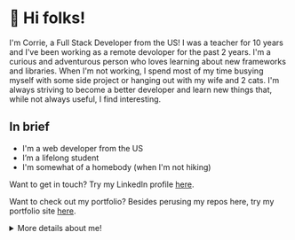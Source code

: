 # 👋 Hi folks!

I'm Corrie, a Full Stack Developer from the US! I was a teacher for 10 years and I've been working as a remote devoloper for the past 2 years. I'm a curious and adventurous person who loves learning about new frameworks and libraries. When I'm not working, I spend most of my time busying myself with some side project or hanging out with my wife and 2 cats. I'm always striving to become a better developer and learn new things that, while not always useful, I find interesting.

## In brief

- I'm a web developer from the US
- I’m a lifelong student
- I'm somewhat of a homebody (when I'm not hiking)

Want to get in touch? Try my LinkedIn profile [here](https://www.linkedin.com/in/corriestroup).
  
  Want to check out my portfolio? Besides perusing my repos here, try my portfolio site [here](https://corrie-stroup.web.app).
  <details>
  <summary>More details about me!</summary>
  
## My skills
  
  ### I excel at:
  
  - Javascript 
  - Typescript
  - ReactJS
  - HTML
  - CSS/SCSS
  - Tailwind CSS
  - Vite
  - Node.js
  
  ### I've worked with:
  - MongoDB
  - SQL/MySQL
  - Python
  - Django
  - Java
  - Angular
  - PHP
  
 ## Languages
  
  |Language | Familiarity |
  |---------|-------------|
  |English  | Native      |
  |German   | B1          |
  |Vietnamese| A2      |
  |Japanese | N4       |
  
  ## What I'm currently working on:
  - My BS in Computer Science
  - An aggregate ranking app 
  </details>
  
<!---
Cililocwee/Cililocwee is a ✨ special ✨ repository because its `README.md` (this file) appears on your GitHub profile.
You can click the Preview link to take a look at your changes.
--->

